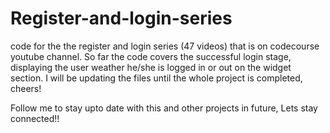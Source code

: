 # Register-and-login-series
code for the the register and login series (47 videos) that is on codecourse youtube channel.
So far the code covers the successful login stage, displaying the user weather he/she is logged in or out on the widget section.
I will be updating the files until the whole project is completed, cheers!

Follow me to stay upto date with this and other projects in future,
Lets stay connected!!
